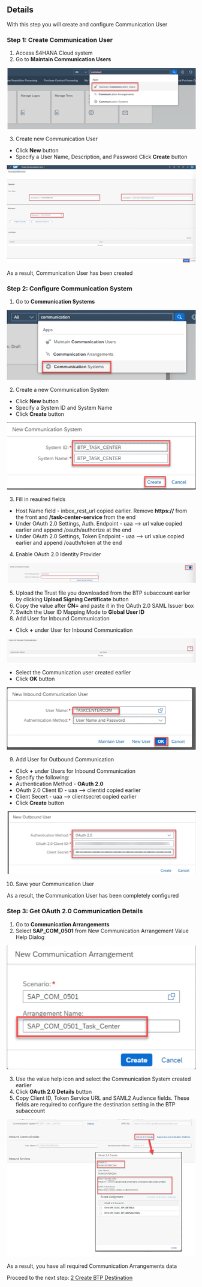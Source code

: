## Details

With this step you will create and configure Communication User


### Step 1: Create Communication User

1. Access S4HANA Cloud system
2. Go to **Maintain Communication Users**

![Maintain Communication Users](./Images/1.2.1.png "Maintain Communication Users")

3. Create new Communication User

- Click **New** button
- Specify a User Name, Description, and Password
Click **Create** button

![New Communication User](./Images/1.3.1.png "New Communication User")


As a result, Communication User has been created


### Step 2: Configure Communication System

1. Go to **Communication Systems**

![Communication Systems](./Images/2.1.1.png "Communication Systems")

2. Create a new Communication System

- Click **New** button
- Specify a System ID and System Name
- Click **Create** button

![New Communication Systems](./Images/2.2.1.png "New Communication Systems")

3. Fill in reauired fields

- Host Name field - inbox_rest_url copied earlier. Remove **https://** from the front and **/task-center-service** from the end
- Under OAuth 2.0 Settings, Auth. Endpoint - uaa –> url value copied earlier and append /oauth/authorize at the end
- Under OAuth 2.0 Settings, Token Endpoint - uaa –> url value copied earlier and append /oauth/token at the end

4. Enable OAuth 2.0 Identity Provider

![OAuth 2.0 Identity Provider](./Images/2.4.1.png "OAuth 2.0 Identity Provider")

5. Upload the Trust file you downloaded from the BTP subaccount earlier by clicking **Upload Signing Certificate** button
6. Copy the value after **CN=** and paste it in the OAuth 2.0 SAML Issuer box
7. Switch the User ID Mapping Mode to **Global User ID**
8. Add User for Inbound Communication

- Click **+** under User for Inbound Communication

![User for Inbound Communication](./Images/2.8.1.png "User for Inbound Communication")

- Select the Communication user created earlier
- Click **OK** button

![User for Inbound Communication](./Images/2.8.2.png "User for Inbound Communication")

9. Add User for Outbound Communication

- Click **+** under Users for Inbound Communication
- Specify the following:
 - Authentication Method - **OAuth 2.0**
 - OAuth 2.0 Client ID - uaa –> clientid copied earlier
 - Client Secert - uaa –> clientsecret copied earlier
- Click **Create** button

![User for Outbound Communication](./Images/2.9.1.png "User for Outbound Communication")

10. Save your Communication User

As a result, the Communication User has been completely configured


### Step 3: Get OAuth 2.0 Communication Details

1. Go to **Communication Arrangements**
2. Select **SAP_COM_0501** from New Communication Arrangement Value Help Dialog

![Communication Arrangements](./Images/3.2.1.png "Communication Arrangements")

3. Use the value help icon and select the Communication System created earlier
4. Click **OAuth 2.0 Details** button
5. Copy Client ID, Token Service URL and SAML2 Audience fields. These fields are required to configure the destination setting in the BTP subaccount

![Communication Arrangements data](./Images/3.5.1.png "Communication Arrangements data")

As a result, you have all required Communication Arrangements data

Proceed to the next step: [2 Create BTP Destination](https://github.com/Sereg20/Task_Center/blob/master/S4HANA_Cloud_config/2%20Create%20BTP%20Destination/README.md)
